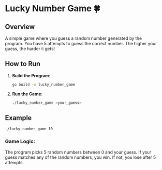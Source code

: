 # Lucky Number Game 🍀

## Overview
A simple game where you guess a random number generated by the program. You have 5 attempts to guess the correct number. The higher your guess, the harder it gets!

## How to Run
1. **Build the Program**:
   ```bash
   go build -o lucky_number_game
   ```

2. **Run the Game**:
    ```bash
    ./lucky_number_game <your_guess>
    ```

## Example
```bash
./lucky_number_game 10
```

### Game Logic:
The program picks 5 random numbers between 0 and your guess.
If your guess matches any of the random numbers, you win.
If not, you lose after 5 attempts.
